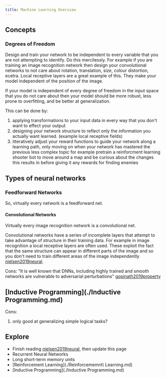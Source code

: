 ```yaml
---
title: Machine Learning Overview
---
```


## Concepts
### Degrees of Freedom
Design and train your network to be independent to every variable
that you are not attempting to identify. Do this mercilessly.
For example if you are training an image recognition network
then design your convolutional networks to not care about rotation,
translation, size, colour distortion, ecetra.
Local receptive layers are a great example of this. They make your
model independent of the position of the image.

If your model is independent of every degree of freedom in the input
space that you do not care about then your model should be more 
robust, less prone to overfitting, and be better at generalization.

This can be done by:
1. applying transformations to your input data in every way that
  you don't want to effect your output
2. designing your network structure to reflect only the information
  you actually want learned. (example local receptive fields)
3. itteratively adjust your reward functions to guide your network
  along a learning path, only moving on when your network has mastered
  the previous less complex topic
  for example pretrain a reinforcment learning shooter bot to move around a map
  and be curious about the changes this results in before giving it 
  any rewards for finding enemies

## Types of neural networks
### Feedforward Networks
So, virtually every network is a feedforward net.
#### Convolutional Networks
Virtually every image recognition network is a convolutional net.

Convolutional networks have a series of incomplete layers that
attempt to take advantage of structure in their training data.
For example in image recognition a local receptive layers are often
used. These exploit the fact that the same structure can appear
in different parts of the image and so you don't need to train
different areas of the image independently 
[nielsen2019neural](http://www.neuralnetworksanddeeplearning.com/chap6.html).

Cons:
"It is well known that DNNs, including highly trained and smooth networks
are vulnerable to adversarial perturbations" [gopinath2019property](../Resources/gopinath2019property.pdf)

## [Inductive Programming](./Inductive Programming.md)
Cons:
1. only good at generalizing simple logical tasks?


## Explore
- Finish reading [nielsen2019neural](../Resources/nielsen2019neural.pdf), then update this page
- Recurrent Neural Networks
- Long short-term memory units
- [Reinforcement Learning](./Reinforcememnt\ Learning.md)
- [Inductive Programming](./Inductive Programming.md)
